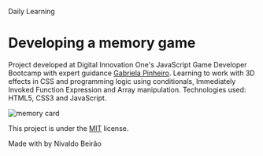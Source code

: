 Daily Learning

# Developing a memory game

Project developed at Digital Innovation One's JavaScript Game Developer Bootcamp with expert guidance [Gabriela Pinheiro](http://www.github.com/SpruceGabriela "Gabriela Pinheiro"). Learning to work with 3D effects in CSS and programming logic using conditionals, Immediately Invoked Function Expression and Array manipulation.
Technologies used: HTML5, CSS3 and JavaScript.

![memory card](https://user-images.githubusercontent.com/95108889/161666117-223f5dc2-5c17-4bda-8835-9bd76f75c771.jpg)

This project is under the [MIT](./LICENSE) license.

Made with by Nivaldo Beirão
